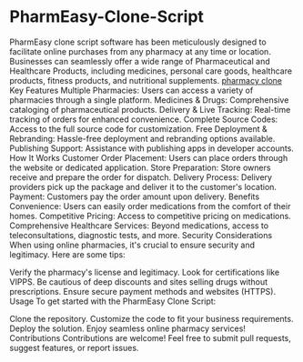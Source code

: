 # PharmEasy-Clone-Script
PharmEasy clone script software has been meticulously designed to facilitate online purchases from any pharmacy at any time or location. Businesses can seamlessly offer a wide range of Pharmaceutical and Healthcare Products, including medicines, personal care goods, healthcare products, fitness products, and nutritional supplements.
<a class="af of" href="https://miracuves.com/product/pharmeasy-clone/" rel="noopener ugc nofollow" target="_blank">pharmacy clone</a>
Key Features
Multiple Pharmacies: Users can access a variety of pharmacies through a single platform.
Medicines & Drugs: Comprehensive cataloging of pharmaceutical products.
Delivery & Live Tracking: Real-time tracking of orders for enhanced convenience.
Complete Source Codes: Access to the full source code for customization.
Free Deployment & Rebranding: Hassle-free deployment and rebranding options available.
Publishing Support: Assistance with publishing apps in developer accounts.
How It Works
Customer Order Placement: Users can place orders through the website or dedicated application.
Store Preparation: Store owners receive and prepare the order for dispatch.
Delivery Process: Delivery providers pick up the package and deliver it to the customer's location.
Payment: Customers pay the order amount upon delivery.
Benefits
Convenience: Users can easily order medications from the comfort of their homes.
Competitive Pricing: Access to competitive pricing on medications.
Comprehensive Healthcare Services: Beyond medications, access to teleconsultations, diagnostic tests, and more.
Security Considerations
When using online pharmacies, it's crucial to ensure security and legitimacy. Here are some tips:

Verify the pharmacy's license and legitimacy.
Look for certifications like VIPPS.
Be cautious of deep discounts and sites selling drugs without prescriptions.
Ensure secure payment methods and websites (HTTPS).
Usage
To get started with the PharmEasy Clone Script:

Clone the repository.
Customize the code to fit your business requirements.
Deploy the solution.
Enjoy seamless online pharmacy services!
Contributions
Contributions are welcome! Feel free to submit pull requests, suggest features, or report issues.
